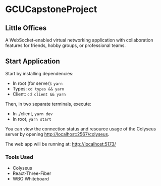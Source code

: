 # GCUCapstoneProject

## Little Offices

A WebSocket-enabled virtual networking application with collaboration features for friends, hobby groups, or professional teams.

## Start Application

Start by installing dependencies:
 - In root (for server): `yarn`
 - Types: `cd types && yarn`
 - Client: `cd client && yarn`

Then, in two separate terminals, execute:
 - In ./client, `yarn dev`
 - In root, `yarn start`

You can view the connection status and resource usage of the Colyseus server by opening [http://localhost:2567/colyseus](http://localhost:2567/colyseus).

The web app will be running at: [http://localhost:5173/](http://localhost:5173/)


### Tools Used

- Colyseus
- React-Three-Fiber
- WBO Whiteboard